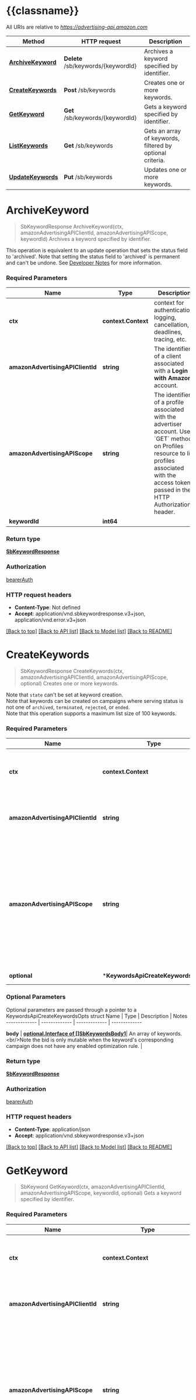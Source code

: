 # {{classname}}

All URIs are relative to *https://advertising-api.amazon.com*

Method | HTTP request | Description
------------- | ------------- | -------------
[**ArchiveKeyword**](KeywordsApi.md#ArchiveKeyword) | **Delete** /sb/keywords/{keywordId} | Archives a keyword specified by identifier.
[**CreateKeywords**](KeywordsApi.md#CreateKeywords) | **Post** /sb/keywords | Creates one or more keywords.
[**GetKeyword**](KeywordsApi.md#GetKeyword) | **Get** /sb/keywords/{keywordId} | Gets a keyword specified by identifier.
[**ListKeywords**](KeywordsApi.md#ListKeywords) | **Get** /sb/keywords | Gets an array of keywords, filtered by optional criteria.
[**UpdateKeywords**](KeywordsApi.md#UpdateKeywords) | **Put** /sb/keywords | Updates one or more keywords.

# **ArchiveKeyword**
> SbKeywordResponse ArchiveKeyword(ctx, amazonAdvertisingAPIClientId, amazonAdvertisingAPIScope, keywordId)
Archives a keyword specified by identifier.

This operation is equivalent to an update operation that sets the status field to 'archived'. Note that setting the status field to 'archived' is permanent and can't be undone. See [Developer Notes](https://advertising.amazon.com/API/docs/v2/guides/developer_notes) for more information.

### Required Parameters

Name | Type | Description  | Notes
------------- | ------------- | ------------- | -------------
 **ctx** | **context.Context** | context for authentication, logging, cancellation, deadlines, tracing, etc.
  **amazonAdvertisingAPIClientId** | **string**| The identifier of a client associated with a **Login with Amazon** account. | 
  **amazonAdvertisingAPIScope** | **string**| The identifier of a profile associated with the advertiser account. Use &#x60;GET&#x60; method on Profiles resource to list profiles associated with the access token passed in the HTTP Authorization header. | 
  **keywordId** | **int64**|  | 

### Return type

[**SbKeywordResponse**](SBKeywordResponse.md)

### Authorization

[bearerAuth](../README.md#bearerAuth)

### HTTP request headers

 - **Content-Type**: Not defined
 - **Accept**: application/vnd.sbkeywordresponse.v3+json, application/vnd.error.v3+json

[[Back to top]](#) [[Back to API list]](../README.md#documentation-for-api-endpoints) [[Back to Model list]](../README.md#documentation-for-models) [[Back to README]](../README.md)

# **CreateKeywords**
> SbKeywordResponse CreateKeywords(ctx, amazonAdvertisingAPIClientId, amazonAdvertisingAPIScope, optional)
Creates one or more keywords.

Note that `state` can't be set at keyword creation. <br/>Note that keywords can be created on campaigns where serving status is not one of `archived`, `terminated`, `rejected`, or `ended`. <br/>Note that this operation supports a maximum list size of 100 keywords.

### Required Parameters

Name | Type | Description  | Notes
------------- | ------------- | ------------- | -------------
 **ctx** | **context.Context** | context for authentication, logging, cancellation, deadlines, tracing, etc.
  **amazonAdvertisingAPIClientId** | **string**| The identifier of a client associated with a **Login with Amazon** account. | 
  **amazonAdvertisingAPIScope** | **string**| The identifier of a profile associated with the advertiser account. Use &#x60;GET&#x60; method on Profiles resource to list profiles associated with the access token passed in the HTTP Authorization header. | 
 **optional** | ***KeywordsApiCreateKeywordsOpts** | optional parameters | nil if no parameters

### Optional Parameters
Optional parameters are passed through a pointer to a KeywordsApiCreateKeywordsOpts struct
Name | Type | Description  | Notes
------------- | ------------- | ------------- | -------------


 **body** | [**optional.Interface of []SbKeywordsBody1**](sb_keywords_body_1.md)| An array of keywords. &lt;br/&gt;Note the bid is only mutable when the keyword&#x27;s corresponding campaign does not have any enabled optimization rule. | 

### Return type

[**SbKeywordResponse**](SBKeywordResponse.md)

### Authorization

[bearerAuth](../README.md#bearerAuth)

### HTTP request headers

 - **Content-Type**: application/json
 - **Accept**: application/vnd.sbkeywordresponse.v3+json

[[Back to top]](#) [[Back to API list]](../README.md#documentation-for-api-endpoints) [[Back to Model list]](../README.md#documentation-for-models) [[Back to README]](../README.md)

# **GetKeyword**
> SbKeyword GetKeyword(ctx, amazonAdvertisingAPIClientId, amazonAdvertisingAPIScope, keywordId, optional)
Gets a keyword specified by identifier.

### Required Parameters

Name | Type | Description  | Notes
------------- | ------------- | ------------- | -------------
 **ctx** | **context.Context** | context for authentication, logging, cancellation, deadlines, tracing, etc.
  **amazonAdvertisingAPIClientId** | **string**| The identifier of a client associated with a **Login with Amazon** account. | 
  **amazonAdvertisingAPIScope** | **string**| The identifier of a profile associated with the advertiser account. Use &#x60;GET&#x60; method on Profiles resource to list profiles associated with the access token passed in the HTTP Authorization header. | 
  **keywordId** | **int64**| The identifier of an existing keyword. | 
 **optional** | ***KeywordsApiGetKeywordOpts** | optional parameters | nil if no parameters

### Optional Parameters
Optional parameters are passed through a pointer to a KeywordsApiGetKeywordOpts struct
Name | Type | Description  | Notes
------------- | ------------- | ------------- | -------------



 **locale** | **optional.String**| The returned array includes only keywords associated with locale matching those specified by identifier. | 

### Return type

[**SbKeyword**](SBKeyword.md)

### Authorization

[bearerAuth](../README.md#bearerAuth)

### HTTP request headers

 - **Content-Type**: Not defined
 - **Accept**: application/vnd.sbkeyword.v3+json, application/vnd.error.v3+json

[[Back to top]](#) [[Back to API list]](../README.md#documentation-for-api-endpoints) [[Back to Model list]](../README.md#documentation-for-models) [[Back to README]](../README.md)

# **ListKeywords**
> []SbKeyword ListKeywords(ctx, amazonAdvertisingAPIClientId, amazonAdvertisingAPIScope, optional)
Gets an array of keywords, filtered by optional criteria.

**Note**: Keywords associated with BrandVideo ad groups are only available in v3.2 version.

### Required Parameters

Name | Type | Description  | Notes
------------- | ------------- | ------------- | -------------
 **ctx** | **context.Context** | context for authentication, logging, cancellation, deadlines, tracing, etc.
  **amazonAdvertisingAPIClientId** | **string**| The identifier of a client associated with a **Login with Amazon** account. | 
  **amazonAdvertisingAPIScope** | **string**| The identifier of a profile associated with the advertiser account. Use &#x60;GET&#x60; method on Profiles resource to list profiles associated with the access token passed in the HTTP Authorization header. | 
 **optional** | ***KeywordsApiListKeywordsOpts** | optional parameters | nil if no parameters

### Optional Parameters
Optional parameters are passed through a pointer to a KeywordsApiListKeywordsOpts struct
Name | Type | Description  | Notes
------------- | ------------- | ------------- | -------------


 **startIndex** | **optional.Int32**| Sets a zero-based offset into the requested set of keywords. Use in conjunction with the &#x60;count&#x60; parameter to control pagination of the returned array. | [default to 0]
 **count** | **optional.Int32**| Sets the number of keywords in the returned array. Use in conjunction with the &#x60;startIndex&#x60; parameter to control pagination. For example, to return the first ten keywords set &#x60;startIndex&#x3D;0&#x60; and &#x60;count&#x3D;10&#x60;. To return the next ten keywords, set &#x60;startIndex&#x3D;10&#x60; and &#x60;count&#x3D;10&#x60;, and so on. | 
 **matchTypeFilter** | [**optional.Interface of MatchType**](.md)| The returned array is filtered to include only keywords with &#x60;matchType&#x60; set to one of the values in the specified comma-delimited list. | 
 **keywordText** | **optional.String**| The returned array includes only keywords with the specified text. | 
 **stateFilter** | **optional.String**| The returned array is filtered to include only keywords with &#x27;state&#x27; set to one of the values in the specified comma-delimited list. | [default to enabled,paused]
 **campaignIdFilter** | **optional.String**| The returned array includes only keywords associated with campaigns matching those specified by identifier in the comma-delimited string. | 
 **adGroupIdFilter** | **optional.String**| The returned array includes only keywords associated with ad groups matching those specified by identifier in the comma-delimited string. | 
 **keywordIdFilter** | **optional.String**| The returned array includes only keywords with identifiers matching those specified in the comma-delimited string. | 
 **creativeType** | [**optional.Interface of CreativeType**](.md)| Filter by the type of creative the campaign is associated with. To get keywords associated with non-video campaigns specify &#x27;productCollection&#x27;. To get keywords associated with video campaigns, this must be set to &#x27;video&#x27;. Returns all keywords if not specified. | 
 **locale** | **optional.String**| The returned array includes only keywords with locale matching those specified string. | 

### Return type

[**[]SbKeyword**](SBKeyword.md)

### Authorization

[bearerAuth](../README.md#bearerAuth)

### HTTP request headers

 - **Content-Type**: Not defined
 - **Accept**: application/vnd.sbkeyword.v3.2+json, application/vnd.sbkeyword.v3+json

[[Back to top]](#) [[Back to API list]](../README.md#documentation-for-api-endpoints) [[Back to Model list]](../README.md#documentation-for-models) [[Back to README]](../README.md)

# **UpdateKeywords**
> SbKeywordResponse UpdateKeywords(ctx, amazonAdvertisingAPIClientId, amazonAdvertisingAPIScope, optional)
Updates one or more keywords.

Updates one or more targeting clauses. Operation supports a maximum list size of 100 keywords. <bold>Note</bold> that negative keywords can be updated on campaigns where campaign's serving status is not one of `archived`, `terminated`, `rejected`, or `ended`.

### Required Parameters

Name | Type | Description  | Notes
------------- | ------------- | ------------- | -------------
 **ctx** | **context.Context** | context for authentication, logging, cancellation, deadlines, tracing, etc.
  **amazonAdvertisingAPIClientId** | **string**| The identifier of a client associated with a **Login with Amazon** account. | 
  **amazonAdvertisingAPIScope** | **string**| The identifier of a profile associated with the advertiser account. Use &#x60;GET&#x60; method on Profiles resource to list profiles associated with the access token passed in the HTTP Authorization header. | 
 **optional** | ***KeywordsApiUpdateKeywordsOpts** | optional parameters | nil if no parameters

### Optional Parameters
Optional parameters are passed through a pointer to a KeywordsApiUpdateKeywordsOpts struct
Name | Type | Description  | Notes
------------- | ------------- | ------------- | -------------


 **body** | [**optional.Interface of []SbKeywordsBody**](sb_keywords_body.md)| An array of keywords. &lt;br/&gt;Note the bid is only mutable when the keyword&#x27;s corresponding campaign does not have any enabled optimization rule. | 

### Return type

[**SbKeywordResponse**](SBKeywordResponse.md)

### Authorization

[bearerAuth](../README.md#bearerAuth)

### HTTP request headers

 - **Content-Type**: application/json
 - **Accept**: application/vnd.sbkeywordresponse.v3+json

[[Back to top]](#) [[Back to API list]](../README.md#documentation-for-api-endpoints) [[Back to Model list]](../README.md#documentation-for-models) [[Back to README]](../README.md)

